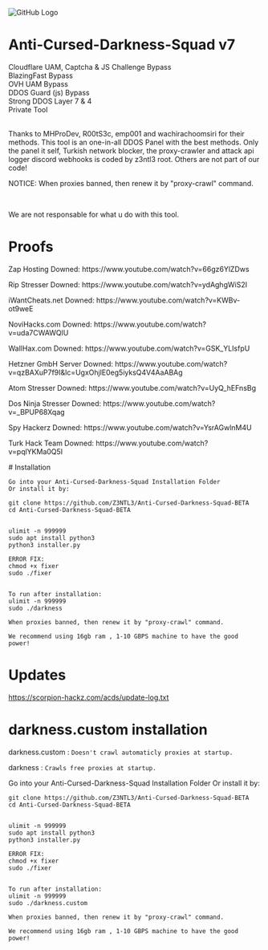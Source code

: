 ![GitHub Logo](https://cdn.discordapp.com/attachments/837735779304210472/861261013172486144/unknown.png)<br>
# Anti-Cursed-Darkness-Squad v7
Cloudflare UAM, Captcha & JS Challenge Bypass<br>BlazingFast Bypass<br>OVH UAM Bypass<br>DDOS Guard (js) Bypass<br>Strong DDOS Layer 7 & 4<br>Private Tool<br><br><p> Thanks to MHProDev, R00tS3c, emp001  and wachirachoomsiri for their methods. This tool is an one-in-all DDOS Panel with the best methods. Only the panel it self, Turkish network blocker, the proxy-crawler and attack api logger discord webhooks is coded by z3ntl3 root. Others are not part of our code!
 
<p> NOTICE: When proxies banned, then renew it by "proxy-crawl" command.</p>
<br><p>We are not responsable for what u do with this tool.

# Proofs
<p> Zap Hosting Downed: https://www.youtube.com/watch?v=66gz6YlZDws</p>
<p> Rip Stresser Downed: https://www.youtube.com/watch?v=ydAghgWiS2I </p>
<p> iWantCheats.net Downed: https://www.youtube.com/watch?v=KWBv-ot9weE</p>
<p> NoviHacks.com Downed: https://www.youtube.com/watch?v=uda7CWAWQlU</p>
<p> WallHax.com Downed: https://www.youtube.com/watch?v=GSK_YLIsfpU</p>
<p> Hetzner GmbH Server Downed: https://www.youtube.com/watch?v=qzBAXuP7f9I&lc=UgxOhjlE0eg5iyksQ4V4AaABAg
<p> Atom Stresser Downed: https://www.youtube.com/watch?v=UyQ_hEFnsBg</p>
<p> Dos Ninja Stresser Downed: https://www.youtube.com/watch?v=_BPUP68Xqag</p>
<p> Spy Hackerz Downed: https://www.youtube.com/watch?v=YsrAGwlnM4U</p>
<p> Turk Hack Team Downed: https://www.youtube.com/watch?v=pqlYKMa0Q5I</p>
# Installation

    Go into your Anti-Cursed-Darkness-Squad Installation Folder
    Or install it by:
    
    git clone https://github.com/Z3NTL3/Anti-Cursed-Darkness-Squad-BETA
    cd Anti-Cursed-Darkness-Squad-BETA
   
    
    ulimit -n 999999
    sudo apt install python3
    python3 installer.py
 
    ERROR FIX:
    chmod +x fixer
    sudo ./fixer
    
    
    To run after installation:
    ulimit -n 999999
    sudo ./darkness
    
    When proxies banned, then renew it by "proxy-crawl" command.
    
    We recommend using 16gb ram , 1-10 GBPS machine to have the good power! 


# Updates
https://scorpion-hackz.com/acds/update-log.txt

# darkness.custom installation
<p>darkness.custom : <code>Doesn't crawl automaticly proxies at startup.</code></p>
<p>darkness : <code>Crawls free proxies at startup.</code></p>
    Go into your Anti-Cursed-Darkness-Squad Installation Folder
    Or install it by:
    
    git clone https://github.com/Z3NTL3/Anti-Cursed-Darkness-Squad-BETA
    cd Anti-Cursed-Darkness-Squad-BETA
   
    
    ulimit -n 999999
    sudo apt install python3
    python3 installer.py
 
    ERROR FIX:
    chmod +x fixer
    sudo ./fixer
    
    
    To run after installation:
    ulimit -n 999999
    sudo ./darkness.custom
    
    When proxies banned, then renew it by "proxy-crawl" command.
    
    We recommend using 16gb ram , 1-10 GBPS machine to have the good power! 
